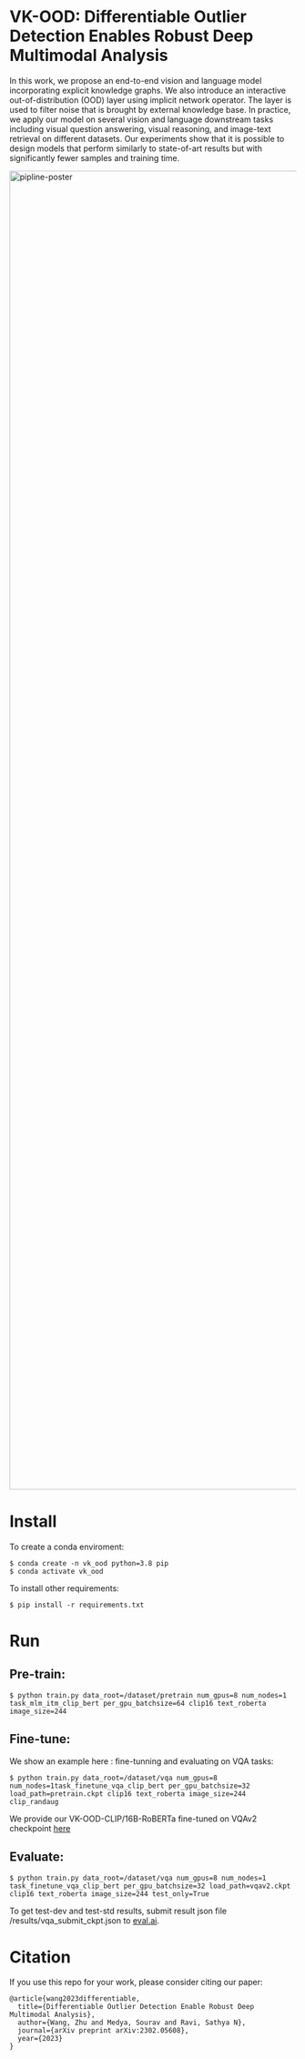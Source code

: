 # VK-OOD: Differentiable Outlier Detection Enables Robust Deep Multimodal Analysis
In this work, we propose an end-to-end vision and language model incorporating explicit knowledge graphs. We also introduce an interactive out-of-distribution (OOD) layer using implicit network operator. The layer is used to filter noise that is brought by external knowledge base. In practice, we apply our model on several vision and language downstream tasks including visual question answering, visual reasoning, and image-text retrieval on different datasets. Our experiments show that it is possible to design models that perform similarly to state-of-art results but with significantly fewer samples and training time.

<img width="2318" alt="pipline-poster" src="https://github.com/ellenzhuwang/implicitOOD/assets/10067151/48121aa2-1647-4f4a-bb52-e920a8c19572">



# Install

To create a conda enviroment:
```
$ conda create -n vk_ood python=3.8 pip
$ conda activate vk_ood
```
To install other requirements:
```
$ pip install -r requirements.txt
```
# Run

## Pre-train:
```
$ python train.py data_root=/dataset/pretrain num_gpus=8 num_nodes=1 task_mlm_itm_clip_bert per_gpu_batchsize=64 clip16 text_roberta image_size=244
```
## Fine-tune:

We show an example here : fine-tunning and evaluating on VQA tasks:
```
$ python train.py data_root=/dataset/vqa num_gpus=8 num_nodes=1task_finetune_vqa_clip_bert per_gpu_batchsize=32 load_path=pretrain.ckpt clip16 text_roberta image_size=244 clip_randaug
```
We provide our VK-OOD-CLIP/16B-RoBERTa fine-tuned on VQAv2 checkpoint [here](https://drive.google.com/file/d/12HcGhMhAroAExCtjPHfQ9XC99Libeotx/view?usp=sharing)

## Evaluate:
```
$ python train.py data_root=/dataset/vqa num_gpus=8 num_nodes=1 task_finetune_vqa_clip_bert per_gpu_batchsize=32 load_path=vqav2.ckpt clip16 text_roberta image_size=244 test_only=True
```
To get test-dev and test-std results, submit result json file /results/vqa_submit_ckpt.json to [eval.ai](https://eval.ai/challenge/830/overview).

# Citation
If you use this repo for your work, please consider citing our paper:
```
@article{wang2023differentiable,
  title={Differentiable Outlier Detection Enable Robust Deep Multimodal Analysis},
  author={Wang, Zhu and Medya, Sourav and Ravi, Sathya N},
  journal={arXiv preprint arXiv:2302.05608},
  year={2023}
}
```

